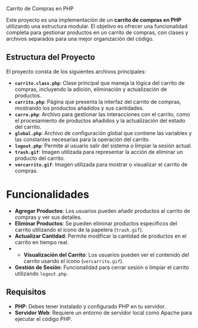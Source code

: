  Carrito de Compras en PHP

Este proyecto es una implementación de un **carrito de compras en PHP** utilizando una estructura modular. El objetivo es ofrecer una funcionalidad completa para gestionar productos en un carrito de compras, con clases y archivos separados para una mejor organización del código.

## Estructura del Proyecto

El proyecto consta de los siguientes archivos principales:
- **`carrito.class.php`**: Clase principal que maneja la lógica del carrito de compras, incluyendo la adición, eliminación y actualización de productos.
- **`carrito.php`**: Página que presenta la interfaz del carrito de compras, mostrando los productos añadidos y sus cantidades.
- **`carro.php`**: Archivo para gestionar las interacciones con el carrito, como el procesamiento de productos añadidos y la actualización del estado del carrito.
- **`global.php`**: Archivo de configuración global que contiene las variables y las constantes necesarias para la operación del carrito.
- **`logout.php`**: Permite al usuario salir del sistema o limpiar la sesión actual.
- **`trash.gif`**: Imagen utilizada para representar la acción de eliminar un producto del carrito.
- **`vercarrito.gif`**: Imagen utilizada para mostrar o visualizar el carrito de compras.

# Funcionalidades

- **Agregar Productos**: Los usuarios pueden añadir productos al carrito de compras y ver sus detalles.
- **Eliminar Productos**: Se pueden eliminar productos específicos del carrito utilizando el ícono de la papelera (`trash.gif`).
- **Actualizar Cantidad**: Permite modificar la cantidad de productos en el carrito en tiempo real.
- - **Visualización del Carrito**: Los usuarios pueden ver el contenido del carrito usando el ícono (`vercarrito.gif`).
- **Gestión de Sesión**: Funcionalidad para cerrar sesión o limpiar el carrito utilizando `logout.php`.

## Requisitos

- **PHP**: Debes tener instalado y configurado PHP en tu servidor.
- **Servidor Web**: Requiere un entorno de servidor local como Apache para ejecutar el código PHP.
